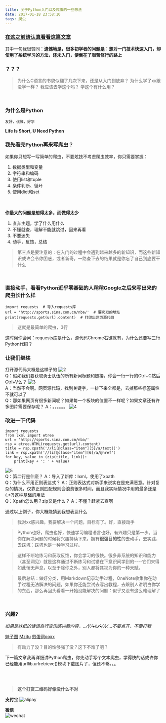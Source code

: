 ```yaml
---
title: 关于Python入门以及爬虫的一些想法
date: 2017-01-18 23:58:10
tags: 爬虫
---
```


### [在这之前请认真看看这篇文章][1]

其中一句我很赞同：**遗憾地是，很多初学者的问题是：想对一门技术快速入门，却使用了系统学习的方法，还未入门，便倒在了艰苦修行的路上**
<br>

<!--more-->

### ？？？
>为什么C语言的书貌似翻了几次下来，还是从入门到放弃？
 为什么学了xx跟没学一样？
 我应该去学这个吗？
 学这个有什么用？
 
<br>

### 为什么是Python
    友好，优雅，好学
**Life Is Short, U Need Python**
<br>

### 我先看完Python再来写爬虫？

如果你只想写一写简单的爬虫，不要炫技不考虑爬虫效率，你只需要掌握：

1. 数据类型和变量
2. 字符串和编码
3. 使用list和tuple
4. 条件判断、循环
5. 使用dict和set

<br><br>
**你最大的问题是想得太多，而做得太少**

1. 直奔主题，学了什么用什么
2. 不懂就查，理解不能就跳过，回来再看
3. 不要迷失
4. 动手，反馈，总结

> 第三点是要注意的：在入门的过程中会遇到越来越多的新知识，而这些新知识或许会令你困惑，或者新奇。一路查下去的结果就是你忘了自己到底要干什么

<br>

### 直接动手，看看Python近乎零基础的人稍稍Google之后来写出来的爬虫长什么样
    import requests  # 导入requests库
    url = 'http://sports.sina.com.cn/nba/'  # 要爬取的地址
    print(requests.get(url).content)  # 打印出网页源代码
> 这就是最简单的爬虫，3行

这时候你会问：requests库是什么，源代码Chrome右键就有，为什么还要写三行Python代码？
<br>

### 让我们继续
打开源代码大概是这样子的
![2][2]
<br>
Q：假如我们要获取勇士队伍的所有新闻标题和链接，你会一行一行的Ctrl+C然后Ctrl+V么？
![3][3]
<br>
A：当然不会啊。网页源代码，找到关键字，一排下来全都是，去掉那些标签属性不就可以了
<br>
Q：那如果网页有很多新闻呢？如果每一个板块的位置不一样呢？如果文章还有许多图片需要保存呢？
A：。。。。。。
![4][4]
<br>

### 改进一下代码

    import requests
    from lxml import etree
    url = 'http://sports.sina.com.cn/nba/'
    rsp = etree.HTML(requests.get(url).content)
    title = rsp.xpath('//li[@class="item"][5]/a/text()')
    link = rsp.xpath('//li[@class="item"][6]/a/@href')
    for key, value in (zip(title, link)):
        print(key + ': ' + value)

![5][5]
<br>
Q：第二行是什麽？
A：导入了新库：lxml，使用了xpath
<br>
Q：为什么不用正则表达式？
A：正则表达式对新手来说实在是充满恶意。针对复杂的情况，仅靠正则匹配规则会浪费很多时间，而且我实际情况中用的最多还是(.*?)这种基础的用法
<br>
Q：Xpath怎么用？zip又是什么？
A：不懂？赶紧去查啊
<br>

通过以上例子，你大概能猜到我想表达什么

> 我对xx感兴趣，我要解决一个问题，目标有了。好，直接动手

> Python也好，爬虫也好，快速学习编程语言也好，有兴趣只是第一步。当你在解决问题的时候将兴趣持续下来，拥有**很强目的性**的去动手，去实践，去踩坑：踩坑也是一种学习过程。

> 这样不断地练习和获取反馈，你会学习的很快。很多非系统的知识和能力（甚至洞见）就是这样通过不断练习和试错在下意识间学到的----它们来得如此悄无声息，以至于除你之外，别人都将其视为你的一种天赋。

> 最后总结：做好分类，用Markdown记录动手过程，OneNote收集你在动手过程无法解决的问题，如果你还能尝试去写出教程，去跟别人讲明白你学的东西，那么再回头看看一开始没能解决的问题：似乎又没有这么难理解了
<br>

### 兴趣?
*如果是妹纸的话请自行查询感兴趣内容，...⁄(⁄ ⁄•⁄ω⁄•⁄ ⁄)⁄....不要点开，不要打我*

[妹子图][6]
[Mzitu][7]
[煎蛋网ooxx][8]
>有动力了没？目的性够强了没？这下不难了吧？


下一篇文章我再详细讲Python爬虫，你先动手写个文本爬虫，学得快的话或许你已经能用urllib.urlretrieve()模块下载图片了，但还不够。。。

  [1]: http://mp.weixin.qq.com/s/XLP6K4Z4UwX8bLYeglTA_g
  [2]: https://of4jd0bcc.qnssl.com/python%E7%88%AC%E8%99%AB%E6%95%99%E7%A8%8B/%E6%BA%90%E4%BB%A3%E7%A0%81.png
[3]: https://of4jd0bcc.qnssl.com/python%E7%88%AC%E8%99%AB%E6%95%99%E7%A8%8B/%E5%A4%8D%E5%88%B6%E7%B2%98%E8%B4%B4.png
  [4]:https://of4jd0bcc.qnssl.com/python%E7%88%AC%E8%99%AB%E6%95%99%E7%A8%8B/%E5%8B%87%E5%A3%AB%E9%98%9F.png 
  [5]: https://of4jd0bcc.qnssl.com/python%E7%88%AC%E8%99%AB%E6%95%99%E7%A8%8B/%E6%A0%87%E9%A2%98-%E9%93%BE%E6%8E%A5.png
  [6]: http://meizitu.com/
  [7]: http://www.mzitu.com
  [8]: http://jandan.net/ooxx

<br><br>
> **这个打赏二维码好像没什么不对**

**支付宝** 
![alipay][99]

**微信**  
![wechat][100]


  [99]: https://of4jd0bcc.qnssl.com/Blog/%E6%89%93%E8%B5%8F/alipay/shakalaka_ailipay.gif?imageView2/1/w/200/h/200
  [100]: https://of4jd0bcc.qnssl.com/Blog/%E6%89%93%E8%B5%8F/wechat/girl_wechat.gif?imageView2/1/w/200/h/200

